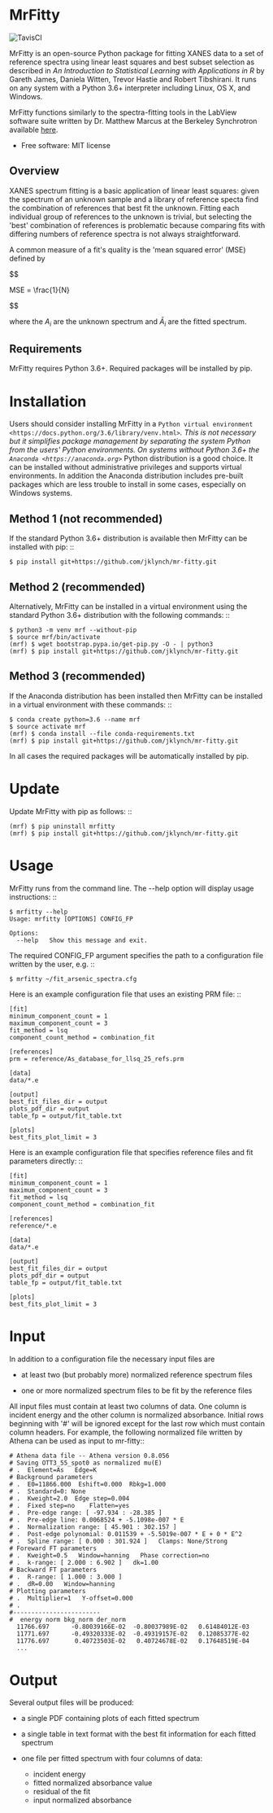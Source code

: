 # MrFitty

![TavisCI](https://travis-ci.org/jklynch/mr-fitty.svg?branch=develop)

MrFitty is an open-source Python package for fitting XANES data to a set of reference spectra using linear least
squares and best subset selection as described in *An Introduction to Statistical Learning with Applications in R* by
Gareth James, Daniela Witten, Trevor Hastie and Robert Tibshirani. It runs on any system with a Python 3.6+ interpreter
including Linux, OS X, and Windows.

MrFitty functions similarly to the spectra-fitting tools in the LabView software suite written by
Dr. Matthew Marcus at the Berkeley Synchrotron available [here](https://sites.google.com/a/lbl.gov/als-beamline1032/software-download>`).

* Free software: MIT license

## Overview

XANES spectrum fitting is a basic application of linear least squares: given the spectrum of an unknown sample and a library
of reference specta find the combination of references that best fit the unknown. Fitting each individual group of references
to the unknown is trivial, but selecting the 'best' combination of references is problematic because comparing fits with
differing numbers of reference spectra is not always straightforward.

A common measure of a fit's quality is the 'mean squared error' (MSE) defined by

$$

MSE = \frac{1}{N}

$$

where the $A_i$ are the unknown spectrum and $\bar{A}_i$ are the fitted spectrum.


## Requirements

MrFitty requires Python 3.6+. Required packages will be installed by pip.

Installation
============
Users should consider installing MrFitty in a `Python virtual environment <https://docs.python.org/3.6/library/venv.html>`_.
This is not necessary but it simplifies package management by separating the system Python from the users' Python environments.
On systems without Python 3.6+ the `Anaconda <https://anaconda.org>`_ Python distribution is a good choice. It can be installed without
administrative privileges and supports virtual environments. In addition the Anaconda distribution includes pre-built
packages which are less trouble to install in some cases, especially on Windows systems.

Method 1 (not recommended)
--------------------------
If the standard Python 3.6+ distribution is available then MrFitty can be installed with pip: ::

    $ pip install git+https://github.com/jklynch/mr-fitty.git

Method 2 (recommended)
----------------------
Alternatively, MrFitty can be installed in a virtual environment using the standard Python 3.6+ distribution with the following commands: ::

    $ python3 -m venv mrf --without-pip
    $ source mrf/bin/activate
    (mrf) $ wget bootstrap.pypa.io/get-pip.py -O - | python3
    (mrf) $ pip install git+https://github.com/jklynch/mr-fitty.git

Method 3 (recommended)
----------------------
If the Anaconda distribution has been installed then MrFitty can be installed in a virtual environment with these commands: ::

    $ conda create python=3.6 --name mrf
    $ source activate mrf
    (mrf) $ conda install --file conda-requirements.txt
    (mrf) $ pip install git+https://github.com/jklynch/mr-fitty.git

In all cases the required packages will be automatically installed by pip.

Update
======
Update MrFitty with pip as follows: ::

    (mrf) $ pip uninstall mrfitty
    (mrf) $ pip install git+https://github.com/jklynch/mr-fitty.git

Usage
=====
MrFitty runs from the command line.  The --help option will display usage instructions: ::

    $ mrfitty --help
    Usage: mrfitty [OPTIONS] CONFIG_FP

    Options:
      --help   Show this message and exit.

The required CONFIG_FP argument specifies the path to a configuration file written by the user, e.g. ::

    $ mrfitty ~/fit_arsenic_spectra.cfg

Here is an example configuration file that uses an existing PRM file: ::

    [fit]
    minimum_component_count = 1
    maximum_component_count = 3
    fit_method = lsq
    component_count_method = combination_fit

    [references]
    prm = reference/As_database_for_llsq_25_refs.prm

    [data]
    data/*.e

    [output]
    best_fit_files_dir = output
    plots_pdf_dir = output
    table_fp = output/fit_table.txt

    [plots]
    best_fits_plot_limit = 3

Here is an example configuration file that specifies reference files and fit parameters directly: ::

    [fit]
    minimum_component_count = 1
    maximum_component_count = 3
    fit_method = lsq
    component_count_method = combination_fit

    [references]
    reference/*.e

    [data]
    data/*.e

    [output]
    best_fit_files_dir = output
    plots_pdf_dir = output
    table_fp = output/fit_table.txt

    [plots]
    best_fits_plot_limit = 3

Input
=====
In addition to a configuration file the necessary input files are

  + at least two (but probably more) normalized reference spectrum files

  + one or more normalized spectrum files to be fit by the reference files

All input files must contain at least two columns of data. One column is
incident energy and the other column is normalized absorbance. Initial rows beginning
with '#' will be ignored except for the last row which must contain column headers.
For example, the following normalized file written by Athena can be used as
input to mr-fitty::

    # Athena data file -- Athena version 0.8.056
    # Saving OTT3_55_spot0 as normalized mu(E)
    # .  Element=As   Edge=K
    # Background parameters
    # .  E0=11866.000  Eshift=0.000  Rbkg=1.000
    # .  Standard=0: None
    # .  Kweight=2.0  Edge step=0.004
    # .  Fixed step=no    Flatten=yes
    # .  Pre-edge range: [ -97.934 : -28.385 ]
    # .  Pre-edge line: 0.0068524 + -5.1098e-007 * E
    # .  Normalization range: [ 45.901 : 302.157 ]
    # .  Post-edge polynomial: 0.011539 + -5.5019e-007 * E + 0 * E^2
    # .  Spline range: [ 0.000 : 301.924 ]   Clamps: None/Strong
    # Foreward FT parameters
    # .  Kweight=0.5   Window=hanning   Phase correction=no
    # .  k-range: [ 2.000 : 6.902 ]   dk=1.00
    # Backward FT parameters
    # .  R-range: [ 1.000 : 3.000 ]
    # .  dR=0.00   Window=hanning
    # Plotting parameters
    # .  Multiplier=1   Y-offset=0.000
    # .
    #------------------------
    #  energy norm bkg_norm der_norm
      11766.697      -0.80039166E-02  -0.80037989E-02   0.61484012E-03
      11771.697      -0.49320333E-02  -0.49319157E-02   0.12085377E-02
      11776.697       0.40723503E-02   0.40724678E-02   0.17648519E-04
      ...

Output
======
Several output files will be produced:

  + a single PDF containing plots of each fitted spectrum
  + a single table in text format with the best fit information for each fitted spectrum
  + one file per fitted spectrum with four columns of data:

     +  incident energy
     +  fitted normalized absorbance value
     +  residual of the fit
     +  input normalized absorbance
